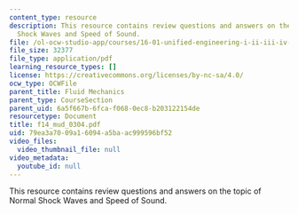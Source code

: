 ```yaml
---
content_type: resource
description: This resource contains review questions and answers on the topic of Normal
  Shock Waves and Speed of Sound.
file: /ol-ocw-studio-app/courses/16-01-unified-engineering-i-ii-iii-iv-fall-2005-spring-2006/79ea3a7009a16094a5baac999596bf52_f14_mud_0304.pdf
file_size: 32377
file_type: application/pdf
learning_resource_types: []
license: https://creativecommons.org/licenses/by-nc-sa/4.0/
ocw_type: OCWFile
parent_title: Fluid Mechanics
parent_type: CourseSection
parent_uid: 6a5f667b-6fca-f068-0ec8-b203122154de
resourcetype: Document
title: f14_mud_0304.pdf
uid: 79ea3a70-09a1-6094-a5ba-ac999596bf52
video_files:
  video_thumbnail_file: null
video_metadata:
  youtube_id: null
---
```

This resource contains review questions and answers on the topic of Normal Shock Waves and Speed of Sound.